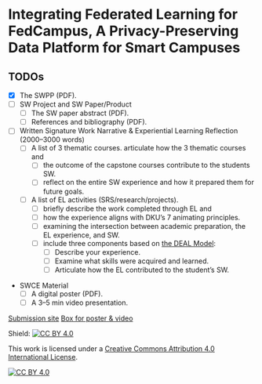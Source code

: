 # Integrating Federated Learning for FedCampus, A Privacy-Preserving Data Platform for Smart Campuses

## TODOs

- [x] The SWPP (PDF).
- [ ] SW Project and SW Paper/Product
    - [ ] The SW paper abstract (PDF).
    - [ ] References and bibliography (PDF).
- [ ] Written Signature Work Narrative & Experiential Learning Reflection
    (2000–3000 words)
    - [ ] A list of 3 thematic courses.
        articulate how the 3 thematic courses and
        - [ ] the outcome of the capstone courses contribute to the students SW.
        - [ ] reflect on the entire SW experience and how it
            prepared them for future goals.
    - [ ] A list of EL activities (SRS/research/projects).
        - [ ] briefly describe the work completed through EL and
        - [ ] how the experience aligns with DKU’s 7 animating principles.
        - [ ] examining the intersection between academic preparation,
            the EL experience, and SW.
        - [ ] include three components based on
            [the DEAL Model](https://edtech.uconn.edu/multimedia-consultation/portfolios/reflection-models/):
            - [ ] Describe your experience.
            - [ ] Examine what skills were acquired and learned.
            - [ ] Articulate how the EL contributed to the student’s SW.
- SWCE Material
    - [ ] A digital poster (PDF).
    - [ ] A 3–5 min video presentation.

[Submission site](https://sakai.duke.edu/portal/site/c02d7bf7-fe29-4fb9-a1ab-ace7b9faf3e6/tool/97116f54-cc95-4e90-82d3-364e9d2f0c71)
[Box for poster & video](https://duke.app.box.com/folder/250140280298?tc=collab-folder-invite-treatment-b)

Shield: [![CC BY 4.0][cc-by-shield]][cc-by]

This work is licensed under a
[Creative Commons Attribution 4.0 International License][cc-by].

[![CC BY 4.0][cc-by-image]][cc-by]

[cc-by]: http://creativecommons.org/licenses/by/4.0/
[cc-by-image]: https://i.creativecommons.org/l/by/4.0/88x31.png
[cc-by-shield]: https://img.shields.io/badge/License-CC%20BY%204.0-lightgrey.svg
